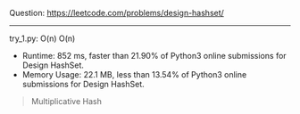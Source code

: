 Question: https://leetcode.com/problems/design-hashset/

---

try_1.py: O(n) O(n)
* Runtime: 852 ms, faster than 21.90% of Python3 online submissions for Design HashSet.
* Memory Usage: 22.1 MB, less than 13.54% of Python3 online submissions for Design HashSet.

> Multiplicative Hash